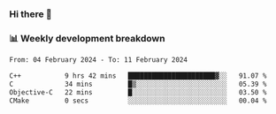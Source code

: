 ### Hi there 👋

### 📊 Weekly development breakdown
<!--START_SECTION:waka-->

```txt
From: 04 February 2024 - To: 11 February 2024

C++           9 hrs 42 mins   ██████████████████████▓░░   91.07 %
C             34 mins         █▒░░░░░░░░░░░░░░░░░░░░░░░   05.39 %
Objective-C   22 mins         █░░░░░░░░░░░░░░░░░░░░░░░░   03.50 %
CMake         0 secs          ░░░░░░░░░░░░░░░░░░░░░░░░░   00.04 %
```

<!--END_SECTION:waka-->
